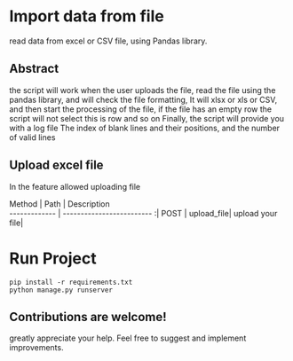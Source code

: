 # Import data from file 

read data from excel or CSV file, using Pandas library.

## Abstract

the script will work when the user uploads the file, read the file using the pandas library, and will check the file formatting, It will xlsx or xls or CSV, and then start the processing of the file, if the file has an empty row the script will not select this is row and so on
Finally, the script will provide you with a log file
The index of blank lines and their positions, and the number of valid lines 

## Upload excel file
In the feature allowed uploading file

Method	| Path	| Description	 
------------- | ------------------------- :|
POST	| upload_file| upload your file|  





# Run Project
``` 
pip install -r requirements.txt
python manage.py runserver
``` 

## Contributions are welcome!
greatly appreciate your help. Feel free to suggest and implement improvements.

